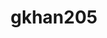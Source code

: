 ---
title: gkhan205
github: https://github.com/gkhan205
mode: dark
transition: 1s
score: 73.8
archetype:
- Little Bit of Everything
---